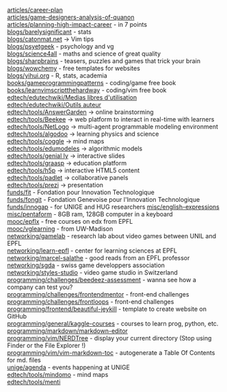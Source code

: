[articles/career-plan](https://80000hours.org/career-planning/career-plan-template/)<br>
[articles/game-designers-analysis-of-quanon](https://medium.com/curiouserinstitute/a-game-designers-analysis-of-qanon-580972548be5)<br>
[articles/planning-high-impact-career](https://80000hours.org/career-planning/summary/) - in 7 points<br>
[blogs/barelysignificant](https://www.barelysignificant.com/) - stats<br>
[blogs/catonmat.net](https://catonmat.net/archive) -> Vim tips<br>
[blogs/psyetgeek](https://psyetgeek.com/) - psychology and vg<br>
[blogs/science4all](https://www.science4all.org/about/) - maths and science of great quality<br>
[blogs/sharpbrains](https://sharpbrains.com/brainteasers) - teasers, puzzles and games that trick your brain<br>
[blogs/wowchemy](https://wowchemy.com/hugo-themes/) - free templates for websites<br>
[blogs/yihui.org](https://yihui.org/en/) - R, stats, academia<br>
[books/gameprogrammingpatterns](http://gameprogrammingpatterns.com/contents.html) - coding/game free book<br>
[books/learnvimscriptthehardway](https://learnvimscriptthehardway.stevelosh.com/) - coding/vim free book<br>
[edtech/edutechwiki/Medias libres d'utilisation](https://edutechwiki.unige.ch/fr/M%C3%A9dias_libres_d%27utilisation)<br>
[edtech/edutechwiki/Outils auteur](https://edutechwiki.unige.ch/fr/Cat%C3%A9gorie:Outils_auteur)<br>
[edtech/tools/AnswerGarden](https://answergarden.ch/) -> online brainstorming<br>
[edtech/tools/Beekee](https://live.beekee.ch/) -> web platform to interact in real-time with learners<br>
[edtech/tools/NetLogo](http://ccl.northwestern.edu/netlogo/) -> multi-agent programmable modeling environment<br>
[edtech/tools/algodoo](http://www.algodoo.com/what-is-it/) -> learning physics and science<br>
[edtech/tools/coggle](https://coggle.it/) -> mind maps<br>
[edtech/tools/edumodeles](https://www.pedagogie.ac-nice.fr/svt/productions/edumodeles/algo/index.htm) -> algorithmic models<br>
[edtech/tools/genial ly](https://genial.ly/fr/creer/presentations/) -> interactive slides<br>
[edtech/tools/graasp](https://graasp.org/) -> education platform<br>
[edtech/tools/h5p](https://h5p.org/) -> interactive HTML5 content<br>
[edtech/tools/padlet](https://padlet.com/) -> collaborative panels<br>
[edtech/tools/prezi](https://prezi.com/) -> presentation<br>
[funds/fit](https://www.fondation-fit.ch/fr/) - Fondation pour Innovation Technologique<br>
[funds/fongit](https://www.fongit.ch/fr/) - Fondation Genevoise pour l'Innovation Technologique<br>
[funds/innogap](https://www.unige.ch/unitec/fr/presentation/fonds-innogap/innogappreuvedeconcept/innogappreuveconcept/) - for UNIGE and HUG researchers
[misc/english-expressions](https://www.laculturegenerale.com/expressions-anglaises-traductions/)<br>
[misc/pentaform](https://www.pentaform.co.uk/) - 8GB ram, 128GB computer in a keyboard<br>
[mooc/epflx](https://www.edx.org/school/epflx) - free courses on edx from EPFL<br>
[mooc/vglearning](https://mediaspace.wisc.edu/channel/Video+Games+and+Learning+MOOC/37038962) - from UW-Madison<br>
[networking/gamelab](https://wp.unil.ch/gamelab/) - research lab about video games between UNIL and EPFL<br>
[networking/learn-epfl](https://learn.epfl.ch/about/) - center for learning sciences at EPFL<br>
[networking/marcel-salathe](https://blog.salathe.com/) - good reads from an EPFL professor<br>
[networking/sgda](https://www.sgda.ch/fr/) - swiss game developpers association<br>
[networking/styles-studio](https://styles-studio.com/home/) - video game studio in Switzerland<br>
[programming/challenges/beedeez-assessment](https://github.com/qron/exercice-beedeez) - wanna see how a company can test you?<br>
[programming/challenges/frontendmentor](https://www.frontendmentor.io/) - front-end challenges<br>
[programming/challenges/frontloops](https://frontloops.io/) - front-end challenges<br>
[programming/frontend/beautiful-jeykill](https://github.com/daattali/beautiful-jekyll#readme) - template to create website on GitHub<br>
[programming/general/kaggle-courses](https://www.kaggle.com/learn) - courses to learn prog, python, etc.<br>
[programming/markdown/markdown-editor](https://jbt.github.io/markdown-editor/)<br>
[programming/vim/NERDTree](https://github.com/preservim/nerdtree) - display your current directory (Stop using Finder or the File Explorer !)<br>
[programming/vim/vim-markdown-toc](https://github.com/mzlogin/vim-markdown-toc) - autogenerate a Table Of Contents for md. files<br>
[unige/agenda](https://agenda.unige.ch/) - events happening at UNIGE<br>
[edtech/tools/mindomo](https://www.mindomo.com/fr/) - mind maps<br>
[edtech/tools/menti](https://www.menti.com/)<br>

